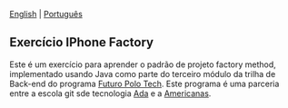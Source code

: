 [English](README.md) | [Português](README.pt-br.md)

## Exercício IPhone Factory

Este é um exercício para aprender o padrão de projeto factory method, implementado usando Java como parte do terceiro módulo da trilha de
Back-end do programa [Futuro Polo Tech](https://polotech.americanas.io/). Este programa é uma parceria entre a escola
git sde tecnologia [Ada](https://ada.tech/sou-aluno) e a [Americanas](https://carreiras.americanas.com/).
